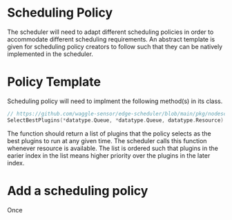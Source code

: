 # Scheduling Policy

The scheduler will need to adapt different scheduling policies in order to accommodate different scheduling requirements. An abstract template is given for scheduling policy creators to follow such that they can be natively implemented in the scheduler.

# Policy Template

Scheduling policy will need to implment the following method(s) in its class.

```go
// https://github.com/waggle-sensor/edge-scheduler/blob/main/pkg/nodescheduler/policy/default.go#L8
SelectBestPlugins(*datatype.Queue, *datatype.Queue, datatype.Resource) ([]*datatype.Plugin, error)
```
The function should return a list of plugins that the policy selects as the best plugins to run at any given time. The scheduler calls this function whenever resource is available. The list is ordered such that plugins in the earier index in the list means higher priority over the plugins in the later index.

# Add a scheduling policy

Once